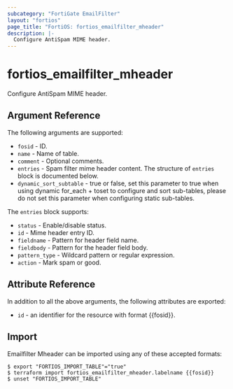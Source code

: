 ```yaml
---
subcategory: "FortiGate EmailFilter"
layout: "fortios"
page_title: "FortiOS: fortios_emailfilter_mheader"
description: |-
  Configure AntiSpam MIME header.
---
```


# fortios_emailfilter_mheader
Configure AntiSpam MIME header.

## Argument Reference

The following arguments are supported:

* `fosid` - ID.
* `name` - Name of table.
* `comment` - Optional comments.
* `entries` - Spam filter mime header content. The structure of `entries` block is documented below.
* `dynamic_sort_subtable` - true or false, set this parameter to true when using dynamic for_each + toset to configure and sort sub-tables, please do not set this parameter when configuring static sub-tables.

The `entries` block supports:

* `status` - Enable/disable status.
* `id` - Mime header entry ID.
* `fieldname` - Pattern for header field name.
* `fieldbody` - Pattern for the header field body.
* `pattern_type` - Wildcard pattern or regular expression.
* `action` - Mark spam or good.


## Attribute Reference

In addition to all the above arguments, the following attributes are exported:
* `id` - an identifier for the resource with format {{fosid}}.

## Import

Emailfilter Mheader can be imported using any of these accepted formats:
```
$ export "FORTIOS_IMPORT_TABLE"="true"
$ terraform import fortios_emailfilter_mheader.labelname {{fosid}}
$ unset "FORTIOS_IMPORT_TABLE"
```
